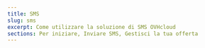 ```yaml
---
title: SMS
slug: sms
excerpt: Come utilizzare la soluzione di SMS OVHcloud
sections: Per iniziare, Inviare SMS, Gestisci la tua offerta
---
```

